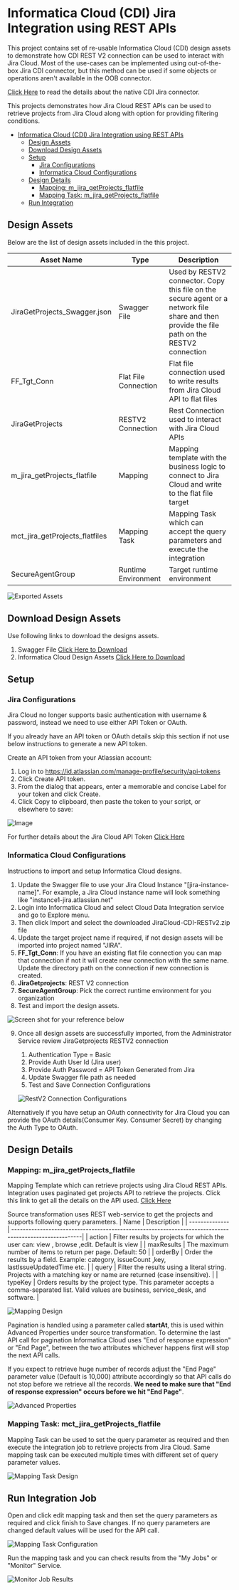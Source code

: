 # Informatica Cloud (CDI) Jira Integration using REST APIs

This project contains set of re-usable Informatica Cloud (CDI) design assets to demonstrate how CDI REST V2 connection can be used to interact with Jira Cloud. Most of the use-cases can be implemented using out-of-the-box Jira CDI connector, but this method can be used if some objects or operations aren't available in the OOB connector.

[Click Here](https://docs.informatica.com/integration-cloud/cloud-data-integration-connectors/current-version/jira-cloud-connector/introduction-to-jira-cloud-connector/jira-cloud-connector-overview.html) to read the details about the native CDI Jira connector.

This projects demonstrates how Jira Cloud REST APIs can be used to retrieve projects from Jira Cloud along with option for providing filtering conditions.


<!-- TOC -->
- [Informatica Cloud (CDI) Jira Integration using REST APIs](#informatica-cloud-(cdi)-jira-integration-using-rest-apis)
  - [Design Assets](#design-assets)
  - [Download Design Assets](#download-design-assets)
  - [Setup](#setup)
    - [Jira Configurations](#jira-configurations)
    - [Informatica Cloud Configurations](#informatica-cloud-configurations)
  - [Design Details](#design-details)
    - [Mapping: m_jira_getProjects_flatfile](#mapping:-m_jira_getProjects_flatfile)
    - [Mapping Task: m_jira_getProjects_flatfile](#mapping-task:-mct_jira_getProjects_flatfile) 
  - [Run Integration](#run-integrations)
  
<!-- /TOC -->

## **Design Assets**

Below are the list of design assets included in the this project.

| Asset Name                        | Type                          | Description                                                                                                       |
| ----------------------------------|-------------------------------|-------------------------------------------------------------------------------------------------------------------|
| JiraGetProjects_Swagger.json   | Swagger File             | Used by RESTV2 connector. Copy this file on the secure agent or a network file share and then provide the file path on the RESTV2 connection                                                                    |
| FF_Tgt_Conn   | Flat File Connection                | Flat file connection used to write results from Jira Cloud API to flat files                                                         |
| JiraGetProjects       | RESTV2 Connection                       | Rest Connection used to interact with Jira Cloud APIs                                               |
| m_jira_getProjects_flatfile                  | Mapping                       | Mapping template with the business logic to connect to Jira Cloud and write to the flat file target                                                                    |
| mct_jira_getProjects_flatfiles                 | Mapping Task                       | Mapping Task which can accept the query parameters and execute the integration                                                          |
| SecureAgentGroup            | Runtime Environment                       | Target runtime environment                                                     |                                                  |

![Exported Assets](./images/Exported-Assets.jpg)

## **Download Design Assets**

Use following links to download the designs assets.

1. Swagger File [Click Here to Download](./designs/latest/JiraGetProjects_Swagger.json)
2. Informatica Cloud Design Assets [Click Here to Download](./designs/latest/JiraCloud-CDI-RESTv2.zip)

## **Setup**

### **Jira Configurations**
Jira Cloud no longer supports basic authentication with username & password, instead we need to use either API Token or OAuth.

If you already have an API token or OAuth details skip this section if not use below instructions to generate a new API token.

Create an API token from your Atlassian account:
  1. Log in to https://id.atlassian.com/manage-profile/security/api-tokens
  2. Click Create API token.
  3. From the dialog that appears, enter a memorable and concise Label for your token and click Create.
  4. Click Copy to clipboard, then paste the token to your script, or elsewhere to save:

![Image](./images/New%20APIToken.jpg)

For further details about the Jira Cloud API Token [Click Here](https://support.atlassian.com/atlassian-account/docs/manage-api-tokens-for-your-atlassian-account/)

### **Informatica Cloud Configurations**
Instructions to import and setup Informatica Cloud designs.
1. Update the Swagger file to use your  Jira Cloud Instance "[jira-instance-name]". For example, a Jira Cloud instance name will look something like "instance1-jira.atlassian.net" 
2. Login into Informatica Cloud and select Cloud Data Integration service and go to Explore menu.
3. Then click Import and select the downloaded JiraCloud-CDI-RESTv2.zip file
4. Update the target project name if required, if not design assets will be imported into project named "JIRA".
5. **FF_Tgt_Conn**: If you have an existing flat file connection you can map that connection if not it will create new connection with the same name. Update the directory path on the connection if new connection is created.
6. **JiraGetprojects**: REST V2 connection
7. **SecureAgentGroup**: Pick the correct runtime environment for you organization
8. Test and import the design assets.

![Screen shot for your reference below](./images/Import%20Assets.jpg)

9. Once all design assets are successfully imported, from the Administrator Service review JiraGetprojects RESTV2 connection
    1. Authentication Type = Basic
    2. Provide Auth User Id (Jira user)
    3. Provide Auth Password = API Token Generated from Jira
    4. Update Swagger file path as needed
    5. Test and Save Connection Configurations
    
    ![RestV2 Connection Configurations](./images/RestV2_Conn.jpg)  

Alternatively if you have setup an OAuth connectivity for Jira Cloud you can provide the OAuth details(Consumer Key. Consumer Secret) by changing the Auth Type to OAuth.
## **Design Details**

###  **Mapping**: m_jira_getProjects_flatfile
Mapping Template which can retrieve projects using  Jira Cloud REST APIs. Integration uses paginated get projects API to retrieve the projects. Click this link to get all the details on the API used. [Click Here](https://developer.atlassian.com/cloud/jira/platform/rest/v3/api-group-projects/#api-rest-api-3-project-search-get) 

Source transformation uses REST web-service to get the projects and supports following query parameters.
| Name                  | Description                                                                                           |
| --------------        | ------------------------------------------------------------------------------------------------------|
| action            | Filter results by projects for which the user can: view , browse ,edit. Default is view	                    |
| maxResults     | The maximum number of items to return per page. Default: 50	    |
| orderBy                 | Order the results by a field. Example: category, issueCount ,key, lastIssueUpdatedTime etc.	                            |
| query                | Filter the results using a literal string. Projects with a matching key or name are returned (case insensitive).	                       |
| typeKey                | Orders results by the project type. This parameter accepts a comma-separated list. Valid values are business, service_desk, and software. |

![Mapping Design](./images/Mapping.jpg)

Pagination is handled using a parameter called **startAt**, this is used within Advanced Properties under source transformation. To determine the last API call for pagination Informatica Cloud uses "End of response expression" or "End Page", between the two attributes whichever happens first will stop the next API calls.

If you expect to retrieve huge number of records adjust the "End Page" parameter value (Default is 10,000) attribute accordingly so that API calls do not stop before we retrieve all the records. **We need to make sure that "End of response expression" occurs before we hit "End Page"**.

![Advanced Properties](./images/Source_Trans_Advanced.jpg)

###  **Mapping Task**: mct_jira_getProjects_flatfile

Mapping Task can be used to set the query parameter as required and then execute the integration job to retrieve projects from Jira Cloud. Same mapping task can be executed multiple times with different set of query parameter values.

![Mapping Task Design](./images/MappingTask.jpg)

## **Run Integration Job**

Open and click edit mapping task and then set the query parameters as required and click finish to Save changes. If no query parameters are changed default values will be used for the API call. 

![Mapping Task Configuration](./images/MCT%20Config.jpg)

Run the mapping task and you can check results from the "My Jobs" or "Monitor" Service.

![Monitor Job Results](./images/Job%20Monitor.jpg)